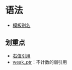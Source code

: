 # 语法
* [模板别名](https://wizardforcel.gitbooks.io/cpp-11-faq/content/55.html)

## 划重点
* [右值引用](https://changkun.de/modern-cpp/zh-cn/03-runtime/index.html#3-3-%E5%8F%B3%E5%80%BC%E5%BC%95%E7%94%A8)
* [weak_ptr](https://blog.csdn.net/c_base_jin/article/details/79440999)：不计数的弱引用
